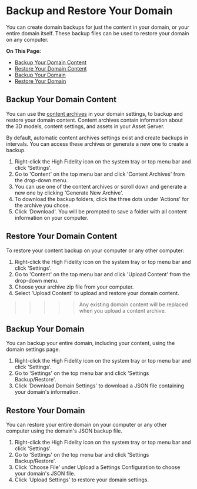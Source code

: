# Backup and Restore Your Domain

You can create domain backups for just the content in your domain, or your entire domain itself. These backup files can be used to restore your domain on any computer. 

**On This Page:**

+ [Backup Your Domain Content](#backup-your-domain-content)
+ [Restore Your Domain Content](#restore-your-domain-content)
+ [Backup Your Domain](#backup-your-domain)
+ [Restore Your Domain](#restore-your-domain)


## Backup Your Domain Content

You can use the [content archives](your-domain/configure-settings#content-archives) in your domain settings, to backup and restore your domain content. Content archives contain information about the 3D models, content settings, and assets in your Asset Server. 

By default, automatic content archives settings exist and create backups in intervals. You can access these archives or generate a new one to create a backup. 

1. Right-click the High Fidelity icon on the system tray or top menu bar and click 'Settings'.
2. Go to 'Content' on the top menu bar and click 'Content Archives' from the drop-down menu. 
3. You can use one of the content archives or scroll down and generate a new one by clicking 'Generate New Archive'.
4. To download the backup folders, click the three dots under 'Actions' for the archive you chose. 
5. Click 'Download'. You will be prompted to save a folder with all content information on your computer. 


## Restore Your Domain Content

To restore your content backup on your computer or any other computer:

1. Right-click the High Fidelity icon on the system tray or top menu bar and click 'Settings'.
2. Go to 'Content' on the top menu bar and click 'Upload Content' from the drop-down menu. 
3. Choose your archive zip file from your computer. 
4. Select 'Upload Content' to upload and restore your domain content. 

>>>>> Any existing domain content will be replaced when you upload a content archive. 


## Backup Your Domain

You can backup your entire domain, including your content, using the domain settings page. 

1. Right-click the High Fidelity icon on the system tray or top menu bar and click 'Settings'.
2. Go to 'Settings' on the top menu bar and click 'Settings Backup/Restore'.
3. Click 'Download Domain Settings' to download a JSON file containing your domain's information. 


## Restore Your Domain

You can restore your entire domain on your computer or any other computer using the domain's JSON backup file. 

1. Right-click the High Fidelity icon on the system tray or top menu bar and click 'Settings'.
2. Go to 'Settings' on the top menu bar and click 'Settings Backup/Restore'.
3. Click 'Choose File' under Upload a Settings Configuration to choose your domain's JSON file. 
4. Click 'Upload Settings' to restore your domain settings. 


